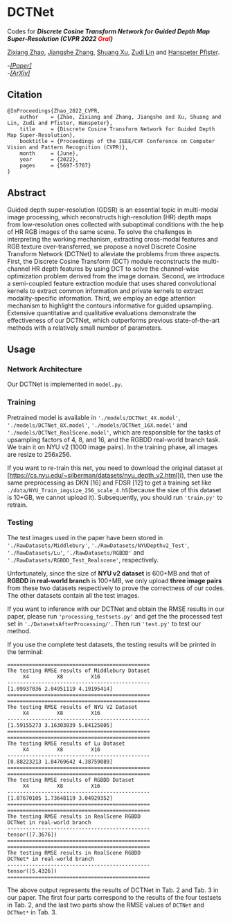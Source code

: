 # DCTNet

Codes for ***Discrete Cosine Transform Network for Guided Depth Map Super-Resolution (CVPR 2022 <font color='red'>Oral</font>)***

[Zixiang Zhao](https://zhaozixiang1228.github.io/), [Jiangshe Zhang](http://gr.xjtu.edu.cn/web/jszhang), [Shuang Xu](http://shuangxu96.github.io/), [Zudi Lin](https://zudi-lin.github.io/) and [Hanspeter Pfister](https://vcg.seas.harvard.edu/people).

-[*[Paper]*](https://openaccess.thecvf.com/content/CVPR2022/html/Zhao_Discrete_Cosine_Transform_Network_for_Guided_Depth_Map_Super-Resolution_CVPR_2022_paper.html)  
-[*[ArXiv]*](https://arxiv.org/abs/2104.06977)

## Citation

```
@InProceedings{Zhao_2022_CVPR,
    author    = {Zhao, Zixiang and Zhang, Jiangshe and Xu, Shuang and Lin, Zudi and Pfister, Hanspeter},
    title     = {Discrete Cosine Transform Network for Guided Depth Map Super-Resolution},
    booktitle = {Proceedings of the IEEE/CVF Conference on Computer Vision and Pattern Recognition (CVPR)},
    month     = {June},
    year      = {2022},
    pages     = {5697-5707}
}
```

## Abstract
Guided depth super-resolution (GDSR) is an essential topic in multi-modal image processing, which reconstructs high-resolution (HR) depth maps from low-resolution ones collected with suboptimal conditions with the help of HR RGB images of the same scene. To solve the challenges in interpreting the working mechanism, extracting cross-modal features and RGB texture over-transferred, we propose a novel Discrete Cosine Transform Network (DCTNet) to alleviate the problems from three aspects. First, the Discrete Cosine Transform (DCT) module reconstructs the multi-channel HR depth features by using DCT to solve the channel-wise optimization problem derived from the image domain. Second, we introduce a semi-coupled feature extraction module that uses shared convolutional kernels to extract common information and private kernels to extract modality-specific information. Third, we employ an edge attention mechanism to highlight the contours informative for guided upsampling. Extensive quantitative and qualitative evaluations demonstrate the effectiveness of our DCTNet, which outperforms previous state-of-the-art methods with a relatively small number of parameters. 

## Usage

### Network Architecture

Our DCTNet is implemented in ``model.py``.

### Training

Pretrained model is available in ``'./models/DCTNet_4X.model'``, ``'./models/DCTNet_8X.model'``, ``'./models/DCTNet_16X.model'`` and ``'./models/DCTNet_RealScene.model'``, which are responsible for the tasks of upsampling factors of 4, 8, and 16, and the RGBDD real-world branch task. We train it on NYU v2 (1000 image pairs). In the training phase, all images are resize to 256x256.

If you want to re-train this net, you need to download the original dataset at [https://cs.nyu.edu/~silberman/datasets/nyu_depth_v2.html](), then use the same preprocessing as DKN [16] and FDSR [12] to get a training set like ``./data/NYU_Train_imgsize_256_scale_4.h5``(because the size of this dataset is 10+GB, we cannot upload it). Subsequently, you should run  ``'train.py'`` to retrain.

### Testing

The test images used in the paper have been stored in ``'./RawDatasets/Middlebury'``, ``'./RawDatasets/NYUDepthv2_Test'``, `'./RawDatasets/Lu'`, ``'./RawDatasets/RGBDD'`` and `'./RawDatasets/RGBDD_Test_Realscene'`, respectively.

Unfortunately, since the size of **NYU v2 dataset** is 600+MB and that of **RGBDD in real-world branch** is 100+MB, we only upload **three image pairs** from these two datasets respectively to prove the correctness of our codes. The other datasets contain all the test images.

If you want to inference with our DCTNet and obtain the RMSE results in our paper, please run ``'processing_testsets.py'`` and get the the processed test set in `'./DatasetsAfterProcessing/'`. Then run  ``'test.py'`` to test our method. 

If you use the complete test datasets, the testing results will be printed in the terminal:

```
==============================================
The testing RMSE results of Middlebury Dataset
     X4         X8         X16
----------------------------------------------
[1.09937036 2.04951119 4.19195414]
==============================================
==============================================
The testing RMSE results of NYU V2 Dataset    
     X4         X8         X16
----------------------------------------------
[1.59155273 3.16303039 5.84125805]
==============================================
==============================================
The testing RMSE results of Lu Dataset        
     X4         X8         X16
----------------------------------------------
[0.88223213 1.84769642 4.38759089]
==============================================
==============================================
The testing RMSE results of RGBDD Dataset
     X4         X8         X16
----------------------------------------------
[1.07670105 1.73648119 3.04929352]
==============================================
==============================================
The testing RMSE results in RealScene RGBDD
DCTNet in real-world branch
----------------------------------------------
tensor([7.3676])
==============================================
==============================================
The testing RMSE results in RealScene RGBDD
DCTNet* in real-world branch
----------------------------------------------
tensor([5.4326])
==============================================
```

The above output represents the results of DCTNet in Tab. 2 and Tab. 3 in our paper. The first four parts correspond to the results of the four testsets in Tab. 2, and the last two parts show the RMSE values of ``DCTNet`` and ``DCTNet*`` in Tab. 3.
